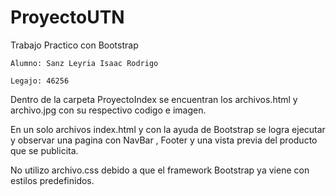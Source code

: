 # ProyectoUTN
Trabajo Practico con Bootstrap
   
    Alumno: Sanz Leyria Isaac Rodrigo
    
    Legajo: 46256

Dentro de la carpeta ProyectoIndex se encuentran los archivos.html y archivo.jpg con su respectivo codigo e imagen.

En un solo archivos index.html y con la ayuda de Bootstrap se logra ejecutar y observar una pagina con NavBar , Footer y una vista previa del producto que se publicita.

No utilizo archivo.css debido a que el framework Bootstrap ya viene con estilos predefinidos.
